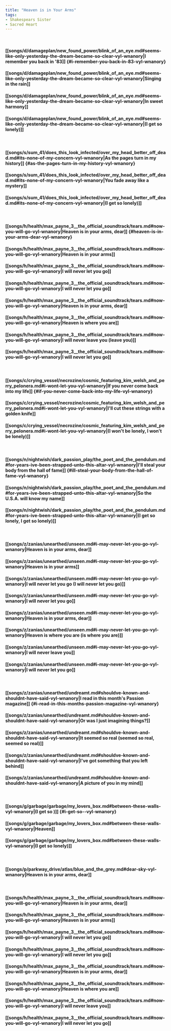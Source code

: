 ```yaml
---
title: "Heaven is in Your Arms"
tags:
- Shakespears Sister
- Sacred Heart
---
```

&nbsp;
#### [[songs/d/damageplan/new_found_power/blink_of_an_eye.md#seems-like-only-yesterday-the-dream-became-so-clear-vyl-wnanory|I remember you back in '83]] {#i-remember-you-back-in-83-vyl-wnanory}
#### [[songs/d/damageplan/new_found_power/blink_of_an_eye.md#seems-like-only-yesterday-the-dream-became-so-clear-vyl-wnanory|Singing in the rain]]
#### [[songs/d/damageplan/new_found_power/blink_of_an_eye.md#seems-like-only-yesterday-the-dream-became-so-clear-vyl-wnanory|In sweet harmony]]
#### [[songs/d/damageplan/new_found_power/blink_of_an_eye.md#seems-like-only-yesterday-the-dream-became-so-clear-vyl-wnanory|(I get so lonely)]]
&nbsp;
#### [[songs/s/sum_41/does_this_look_infected/over_my_head_better_off_dead.md#its-none-of-my-concern-vyl-wnanory|As the pages turn in my history]] {#as-the-pages-turn-in-my-history-vyl-wnanory}
#### [[songs/s/sum_41/does_this_look_infected/over_my_head_better_off_dead.md#its-none-of-my-concern-vyl-wnanory|You fade away like a mystery]]
#### [[songs/s/sum_41/does_this_look_infected/over_my_head_better_off_dead.md#its-none-of-my-concern-vyl-wnanory|(I get so lonely)]]
&nbsp;
#### [[songs/h/health/max_payne_3__the_official_soundtrack/tears.md#now-you-will-go-vyl-wnanory|Heaven is in your arms, dear]] {#heaven-is-in-your-arms-dear-vyl-wnanory}
#### [[songs/h/health/max_payne_3__the_official_soundtrack/tears.md#now-you-will-go-vyl-wnanory|Heaven is in your arms]]
#### [[songs/h/health/max_payne_3__the_official_soundtrack/tears.md#now-you-will-go-vyl-wnanory|I will never let you go]]
#### [[songs/h/health/max_payne_3__the_official_soundtrack/tears.md#now-you-will-go-vyl-wnanory|I will never let you go]]
#### [[songs/h/health/max_payne_3__the_official_soundtrack/tears.md#now-you-will-go-vyl-wnanory|Heaven is in your arms, dear]]
#### [[songs/h/health/max_payne_3__the_official_soundtrack/tears.md#now-you-will-go-vyl-wnanory|Heaven is where you are]]
#### [[songs/h/health/max_payne_3__the_official_soundtrack/tears.md#now-you-will-go-vyl-wnanory|I will never leave you (leave you)]]
#### [[songs/h/health/max_payne_3__the_official_soundtrack/tears.md#now-you-will-go-vyl-wnanory|I will never let you go]]
&nbsp;
#### [[songs/c/crying_vessel/necrozine/cosmic_featuring_kim_welsh_and_perry_pelonera.md#i-wont-let-you-vyl-wnanory|If you never come back into my life]] {#if-you-never-come-back-into-my-life-vyl-wnanory}
#### [[songs/c/crying_vessel/necrozine/cosmic_featuring_kim_welsh_and_perry_pelonera.md#i-wont-let-you-vyl-wnanory|I'll cut these strings with a golden knife]]
#### [[songs/c/crying_vessel/necrozine/cosmic_featuring_kim_welsh_and_perry_pelonera.md#i-wont-let-you-vyl-wnanory|(I won't be lonely, I won't be lonely)]]
&nbsp;
#### [[songs/n/nightwish/dark_passion_play/the_poet_and_the_pendulum.md#for-years-ive-been-strapped-unto-this-altar-vyl-wnanory|I'll steal your body from the hall of fame]] {#ill-steal-your-body-from-the-hall-of-fame-vyl-wnanory}
#### [[songs/n/nightwish/dark_passion_play/the_poet_and_the_pendulum.md#for-years-ive-been-strapped-unto-this-altar-vyl-wnanory|So the U.S.A. will know my name]]
#### [[songs/n/nightwish/dark_passion_play/the_poet_and_the_pendulum.md#for-years-ive-been-strapped-unto-this-altar-vyl-wnanory|(I get so lonely, I get so lonely)]]
&nbsp;
#### [[songs/z/zanias/unearthed/unseen.md#i-may-never-let-you-go-vyl-wnanory|Heaven is in your arms, dear]]
#### [[songs/z/zanias/unearthed/unseen.md#i-may-never-let-you-go-vyl-wnanory|Heaven is in your arms]]
#### [[songs/z/zanias/unearthed/unseen.md#i-may-never-let-you-go-vyl-wnanory|I will never let you go (I will never let you go)]]
#### [[songs/z/zanias/unearthed/unseen.md#i-may-never-let-you-go-vyl-wnanory|I will never let you go]]
#### [[songs/z/zanias/unearthed/unseen.md#i-may-never-let-you-go-vyl-wnanory|Heaven is in your arms, dear]]
#### [[songs/z/zanias/unearthed/unseen.md#i-may-never-let-you-go-vyl-wnanory|Heaven is where you are (is where you are)]]
#### [[songs/z/zanias/unearthed/unseen.md#i-may-never-let-you-go-vyl-wnanory|I will never leave you]]
#### [[songs/z/zanias/unearthed/unseen.md#i-may-never-let-you-go-vyl-wnanory|I will never let you go]]
&nbsp;
#### [[songs/z/zanias/unearthed/undreamt.md#shouldve-known-and-shouldnt-have-said-vyl-wnanory|I read in this month's Passion magazine]] {#i-read-in-this-months-passion-magazine-vyl-wnanory}
#### [[songs/z/zanias/unearthed/undreamt.md#shouldve-known-and-shouldnt-have-said-vyl-wnanory|Or was I just imagining things?]]
#### [[songs/z/zanias/unearthed/undreamt.md#shouldve-known-and-shouldnt-have-said-vyl-wnanory|It seemed so real (seemed so real, seemed so real)]]
#### [[songs/z/zanias/unearthed/undreamt.md#shouldve-known-and-shouldnt-have-said-vyl-wnanory|I've got something that you left behind]]
#### [[songs/z/zanias/unearthed/undreamt.md#shouldve-known-and-shouldnt-have-said-vyl-wnanory|A picture of you in my mind]]
&nbsp;
#### [[songs/g/garbage/garbage/my_lovers_box.md#between-these-walls-vyl-wnanory|(I get so )]] {#i-get-so--vyl-wnanory}
#### [[songs/g/garbage/garbage/my_lovers_box.md#between-these-walls-vyl-wnanory|Heaven]]
#### [[songs/g/garbage/garbage/my_lovers_box.md#between-these-walls-vyl-wnanory|(I get so lonely)]]
&nbsp;
#### [[songs/p/parkway_drive/atlas/blue_and_the_grey.md#dear-sky-vyl-wnanory|Heaven is in your arms, dear]]
&nbsp;
#### [[songs/h/health/max_payne_3__the_official_soundtrack/tears.md#now-you-will-go-vyl-wnanory|Heaven is in your arms, dear]]
#### [[songs/h/health/max_payne_3__the_official_soundtrack/tears.md#now-you-will-go-vyl-wnanory|Heaven is in your arms]]
#### [[songs/h/health/max_payne_3__the_official_soundtrack/tears.md#now-you-will-go-vyl-wnanory|I will never let you go]]
#### [[songs/h/health/max_payne_3__the_official_soundtrack/tears.md#now-you-will-go-vyl-wnanory|I will never let you go]]
#### [[songs/h/health/max_payne_3__the_official_soundtrack/tears.md#now-you-will-go-vyl-wnanory|Heaven is in your arms, dear]]
#### [[songs/h/health/max_payne_3__the_official_soundtrack/tears.md#now-you-will-go-vyl-wnanory|Heaven is where you are]]
#### [[songs/h/health/max_payne_3__the_official_soundtrack/tears.md#now-you-will-go-vyl-wnanory|I will never leave you]]
#### [[songs/h/health/max_payne_3__the_official_soundtrack/tears.md#now-you-will-go-vyl-wnanory|I will never let you go]]
